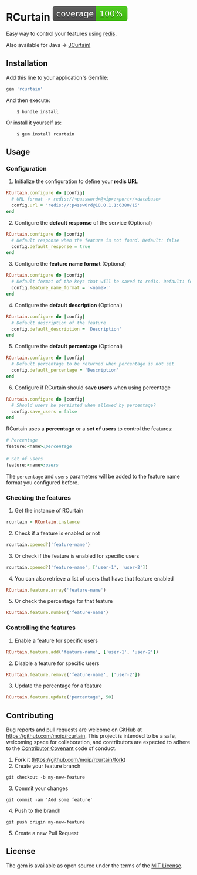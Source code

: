 # RCurtain ![SimpleCov](/coverage/coverage.svg)

Easy way to control your features using [redis](http://redis.io/).

Also available for Java -> [JCurtain!](https://github.com/moip/jcurtain)

## Installation

Add this line to your application's Gemfile:

```ruby
gem 'rcurtain'
```

And then execute:

```
    $ bundle install
```

Or install it yourself as:

```
    $ gem install rcurtain
```

## Usage

### Configuration

1. Initialize the configuration to define your **redis URL**

```ruby
RCurtain.configure do |config|
  # URL format -> redis://<password>@<ip>:<port>/<database>
  config.url = 'redis://:p4ssw0rd@10.0.1.1:6380/15'
end
```

2. Configure the **default response** of the service (Optional)

```ruby
RCurtain.configure do |config|
  # Default response when the feature is not found. Default: false
  config.default_response = true
end
```

3. Configure the **feature name format** (Optional)

```ruby
RCurtain.configure do |config|
  # Default format of the keys that will be saved to redis. Default: feature:<name>:
  config.feature_name_format = '<name>:'
end
```

4. Configure the **default description** (Optional)

```ruby
RCurtain.configure do |config|
  # Default description of the feature
  config.default_description = 'Description'
end
```

5. Configure the **default percentage** (Optional)
```ruby
RCurtain.configure do |config|
  # Default percentage to be returned when percentage is not set
  config.default_percentage = 'Description'
end
```

6. Configure if RCurtain should **save users** when using percentage
```ruby
RCurtain.configure do |config|
  # Should users be persisted when allowed by percentage?
  config.save_users = false
end
```

RCurtain uses a **percentage** or a **set of users** to control the features:
```ruby
# Percentage
feature:<name>:percentage

# Set of users
feature:<name>:users
```

The `percentage` and `users` parameters will be added to the feature name format you configured before.

### Checking the features

1. Get the instance of RCurtain
```ruby
rcurtain = RCurtain.instance
```

2. Check if a feature is enabled or not
```ruby
rcurtain.opened?('feature-name')
```

3. Or check if the feature is enabled for specific users
```ruby
rcurtain.opened?('feature-name', ['user-1', 'user-2'])
```

4. You can also retrieve a list of users that have that feature enabled
```ruby
RCurtain.feature.array('feature-name')
```

5. Or check the percentage for that feature
```ruby
RCurtain.feature.number('feature-name')
```

### Controlling the features

1. Enable a feature for specific users
```ruby
RCurtain.feature.add('feature-name', ['user-1', 'user-2'])
```

2. Disable a feature for specific users
```ruby
RCurtain.feature.remove('feature-name', ['user-2'])
```

3. Update the percentage for a feature
```ruby
RCurtain.feature.update('percentage', 50)
```

## Contributing

Bug reports and pull requests are welcome on GitHub at https://github.com/moip/rcurtain. This project is intended to be a safe, welcoming space for collaboration, and contributors are expected to adhere to the [Contributor Covenant](http://contributor-covenant.org) code of conduct.

1. Fork it (https://github.com/moip/rcurtain/fork)
2. Create your feature branch

```
git checkout -b my-new-feature
```

3. Commit your changes

```
git commit -am 'Add some feature'
```

4. Push to the branch

```
git push origin my-new-feature
```

5. Create a new Pull Request

## License

The gem is available as open source under the terms of the [MIT License](http://opensource.org/licenses/MIT).

